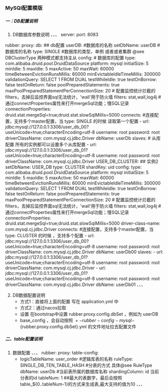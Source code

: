 ### MySQl配置模版

##### 一：DB配置说明

1. DB数据库参数说明
、、、
server:
  port: 8083

rubber:
  proxy:
    db: ## db配置
      userDB: #数据库的名称
        setDbName: userDB #数据库的名称
        type: SINGLE  #数据库的类型，单例 或者或者集群 @see DBClusterType 两种模式都支持主从
        config: # 数据库的配置
          type: com.alibaba.druid.pool.DruidDataSource
          platform: mysql
          initialSize: 5
          minIdle: 5
          maxIdle: 5
          maxActive: 50
          maxWait: 60000
          timeBetweenEvictionRunsMillis: 60000
          minEvictableIdleTimeMillis: 300000
          validationQuery: SELECT 1 FROM DUAL
          testWhileIdle: true
          testOnBorrow: false
          testOnReturn: false
          poolPreparedStatements: true
          maxPoolPreparedStatementPerConnectionSize: 20
          # 配置监控统计拦截的filters，去掉后监控界面sql无法统计，'wall'用于防火墙
          filters: stat,wall,log4j
          # 通过connectProperties属性来打开mergeSql功能；慢SQL记录
          connectionProperties: druid.stat.mergeSql=true;druid.stat.slowSqlMillis=5000
        connects: #连接配置，支持多个master配置，当 type: SINGLE  的时候 读取第一个配置
          - url: jdbc:mysql://127.0.0.1:3306/user_db_00?useUnicode=true;characterEncoding=utf-8
            username: root
            password: root
            driverClassName: com.mysql.cj.jdbc.Driver
            dbName: userDb
            slaves: # 从库配置 所有的实例都可以设置多个从库配置
              - url: jdbc:mysql://127.0.0.1:3306/user_db_01?useUnicode=true;characterEncoding=utf-8
                username: root
                password: root
                driverClassName: com.mysql.cj.jdbc.Driver
      USER_DB_CLUSTER: ## 实例2
        setDbName: USER_DB
        type: CLUSTER
        shardKey: uid
        config:
          type: com.alibaba.druid.pool.DruidDataSource
          platform: mysql
          initialSize: 5
          minIdle: 5
          maxIdle: 5
          maxActive: 50
          maxWait: 60000
          timeBetweenEvictionRunsMillis: 60000
          minEvictableIdleTimeMillis: 300000
          validationQuery: SELECT 1 FROM DUAL
          testWhileIdle: true
          testOnBorrow: false
          testOnReturn: false
          poolPreparedStatements: true
          maxPoolPreparedStatementPerConnectionSize: 20
          # 配置监控统计拦截的filters，去掉后监控界面sql无法统计，'wall'用于防火墙
          filters: stat,wall,log4j
          # 通过connectProperties属性来打开mergeSql功能；慢SQL记录
          connectionProperties: druid.stat.mergeSql=true;druid.stat.slowSqlMillis=5000
          driver-class-name: com.mysql.cj.jdbc.Driver
        connects: #连接配置，支持多个master配置，当 type: CLUSTER  的时候 ，支持多个配置
          - url: jdbc:mysql://127.0.0.1:3306/user_db_00?useUnicode=true;characterEncoding=utf-8
            username: root
            password: root
            driverClassName: com.mysql.cj.jdbc.Driver
            dbName: userDb00
            slaves:
              - url: jdbc:mysql://127.0.0.1:3306/user_db_01?useUnicode=true;characterEncoding=utf-8
                username: root
                password: root
                driverClassName: com.mysql.cj.jdbc.Driver
          - url: jdbc:mysql://127.0.0.1:3306/user_db_01?useUnicode=true;characterEncoding=utf-8
            username: root
            password: root
            driverClassName: com.mysql.cj.jdbc.Driver
            dbName: userDb01
、、、


2. DB数据配置说明
   - 方式1：直接将上面的配置 写在 application.yml 中
   - 方式2：通过nacos拉取
    + 设置 在bootstrap中设置 rubber.proxy.config.dbSet ，例如为 userDB
    + base_config ，会自动按照 ${}+-rubber-config-mysql-${rubber.proxy.config.dbSet}.yml 的文件地址拉去配置文件
 
 
 ##### 二、table配置说明
 
 1. 数据配置
、、、
rubber:
  proxy:
    table-config:
      - logicTableName: user_order #逻辑库表的名称
        ruleType: SINGLE_DB_TEN_TABLE_HASH #分表的方式 具体@see RuleType
        dbName: userDb #当前表所属的数据库名称
        shardingColumn: id 当前分表的id
        tableNum: 1 ##最大的表数字，最后会按照 table_${0..tableNum-1}的方式来生成表,最大支持的值为10
、、、